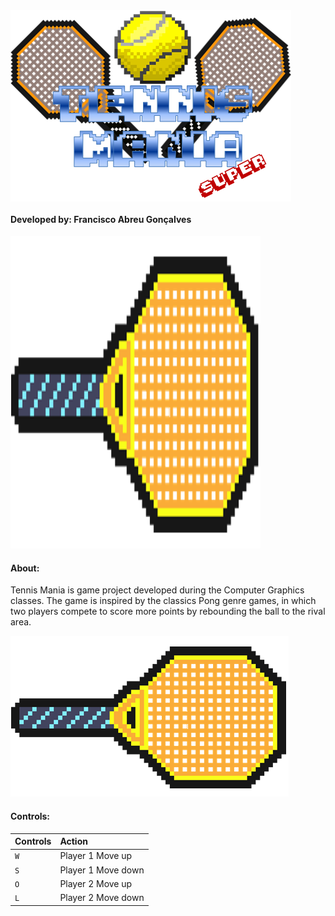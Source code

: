 <img src = "https://github.com/Francis1408/TennisMania/blob/main/bin/Debug/GameLogo.png" align = "center">  

#### Developed by: Francisco Abreu Gonçalves


<img src= "https://github.com/Francis1408/TennisMania/blob/main/bin/Debug/RacketSelect.png" width="400" height="500">

#### About:

Tennis Mania is game project developed during the Computer Graphics classes. The game is inspired by the classics Pong genre games, in which two players compete to score more points by rebounding the ball to the rival area.

![alt text](https://github.com/Francis1408/TennisMania/blob/main/bin/Debug/RacketSelect.png)
#### Controls:

| Controls | Action            |
|----------|:------------------|
| `W`      |Player 1 Move up   |
| `S`      |Player 1 Move down |
| `O`      |Player 2 Move up   |
| `L`      |Player 2 Move down |